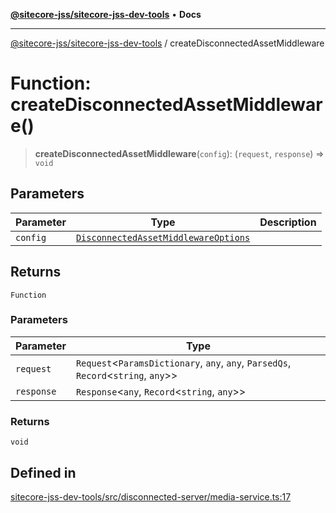 [**@sitecore-jss/sitecore-jss-dev-tools**](../README.md) • **Docs**

***

[@sitecore-jss/sitecore-jss-dev-tools](../README.md) / createDisconnectedAssetMiddleware

# Function: createDisconnectedAssetMiddleware()

> **createDisconnectedAssetMiddleware**(`config`): (`request`, `response`) => `void`

## Parameters

| Parameter | Type | Description |
| ------ | ------ | ------ |
| `config` | [`DisconnectedAssetMiddlewareOptions`](../interfaces/DisconnectedAssetMiddlewareOptions.md) |  |

## Returns

`Function`

### Parameters

| Parameter | Type |
| ------ | ------ |
| `request` | `Request`\<`ParamsDictionary`, `any`, `any`, `ParsedQs`, `Record`\<`string`, `any`\>\> |
| `response` | `Response`\<`any`, `Record`\<`string`, `any`\>\> |

### Returns

`void`

## Defined in

[sitecore-jss-dev-tools/src/disconnected-server/media-service.ts:17](https://github.com/Sitecore/jss/blob/fe1d78ae02ea5d97f1dff80e45e93416079d4dc7/packages/sitecore-jss-dev-tools/src/disconnected-server/media-service.ts#L17)
